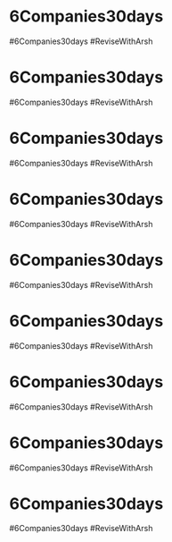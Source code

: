 # 6Companies30days
 #6Companies30days #ReviseWithArsh
# 6Companies30days
 #6Companies30days #ReviseWithArsh
# 6Companies30days
 #6Companies30days #ReviseWithArsh
# 6Companies30days
 #6Companies30days #ReviseWithArsh
# 6Companies30days
 #6Companies30days #ReviseWithArsh
# 6Companies30days
 #6Companies30days #ReviseWithArsh
# 6Companies30days
 #6Companies30days #ReviseWithArsh
# 6Companies30days
 #6Companies30days #ReviseWithArsh
# 6Companies30days
 #6Companies30days #ReviseWithArsh
